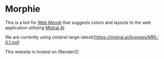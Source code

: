 # Morphie
This is a bot for [Web Morph]() that suggests colors and layouts to the web application utilising [Mistral AI](https://mistral.ai/)

We are currently using (mistral-large-latest)[https://mistral.ai/licenses/MRL-0.1.md]

This website is hosted on (Render)[]